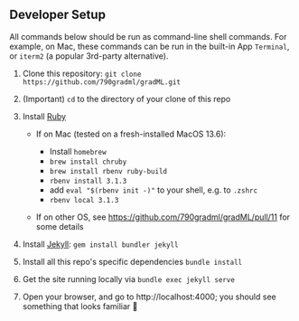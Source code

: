 ## Developer Setup

All commands below should be run as command-line shell commands. For example, on Mac, these commands can be run in the built-in App `Terminal`, or `iterm2` (a popular 3rd-party alternative).

1. Clone this repository: `git clone https://github.com/790gradml/gradML.git`

2. (Important) `cd` to the directory of your clone of this repo

3. Install [Ruby](https://www.ruby-lang.org/en/)
    - If on Mac (tested on a fresh-installed MacOS 13.6):
        
        - Install `homebrew`
        - `brew install chruby`
        - `brew install rbenv ruby-build`
        - `rbenv install 3.1.3`
        - add `eval "$(rbenv init -)"` to your shell, e.g. to `.zshrc`
        - `rbenv local 3.1.3`
    
    - If on other OS, see https://github.com/790gradml/gradML/pull/11 for some details

4. Install [Jekyll](https://jekyllrb.com): `gem install bundler jekyll`

5. Install all this repo's specific dependencies `bundle install` 

6. Get the site running locally via `bundle exec jekyll serve`

7. Open your browser, and go to http://localhost:4000; you should see something that looks familiar 🥳